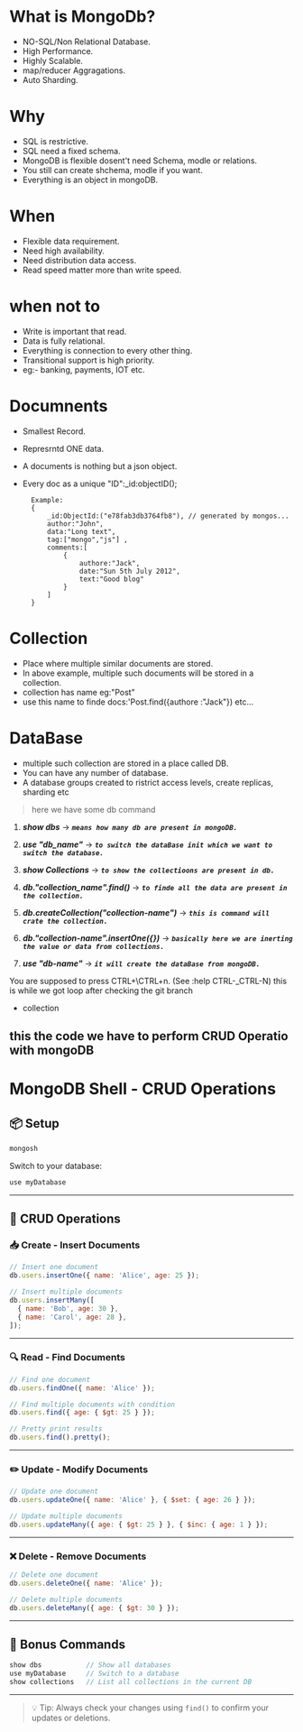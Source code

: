 # What is MongoDb?

- NO-SQL/Non Relational Database.
- High Performance.
- Highly Scalable.
- map/reducer Aggragations.
- Auto Sharding.

# Why

- SQL is restrictive.
- SQL need a fixed schema.
- MongoDB is flexible dosent't need Schema, modle or relations.
- You still can create shchema, modle if you want.
- Everything is an object in mongoDB.

# When

- Flexible data requirement.
- Need high availability.
- Need distribution data access.
- Read speed matter more than write speed.

# when not to

- Write is important that read.
- Data is fully relational.
- Everything is connection to every other thing.
- Transitional support is high priority.
- eg:- banking, payments, IOT etc.

# Documnents

- Smallest Record.
- Represrntd ONE data.
- A documents is nothing but a json object.
- Every doc as a unique "ID":\_id:objectID();

        Example:
        {
            _id:ObjectId:("e78fab3db3764fb8"), // generated by mongos...
            author:"John",
            data:"Long text",
            tag:["mongo","js"] ,
            comments:[
                {
                    authore:"Jack",
                    date:"Sun 5th July 2012",
                    text:"Good blog"
                }
            ]
        }

# Collection

- Place where multiple similar documents are stored.
- In above example, multiple such documents will be stored in a collection.
- collection has name eg:"Post"
- use this name to finde docs:'Post.find({authore
  :"Jack"}) etc...

# DataBase

- multiple such collection are stored in a place called DB.
- You can have any number of database.
- A database groups created to ristrict access levels, create replicas, sharding etc

> here we have some db command

1. **_show dbs_** -> _**`means how many db are present in mongoDB.`**_

1. **_use "db_name"_** -> _**`to switch the dataBase init which we want to switch the database.`**_

1. **_show Collections_** -> _**`to show the collectioons are present in db.`**_

1. **_db."collection_name".find()_** -> _**`to finde all the data are present in the collection. `**_

1. **_db.createCollection("collection-name")_** -> _**`this is command will crate the collection.`**_

1. **_db."collection-name".insertOne({})_** -> _**`basically here we are inerting the value or data from collections.`**_

1. **_use "db-name"_** -> _**`it will create the dataBase from mongoDB.`**_

You are supposed to press CTRL+\CTRL+n. (See :help CTRL-\_CTRL-N) this is while we got loop after checking the git branch

- collection

## this the code we have to perform CRUD Operatio with mongoDB

# MongoDB Shell - CRUD Operations

## 📦 Setup

```bash
mongosh
```

Switch to your database:

```js
use myDatabase
```

---

## 🔁 CRUD Operations

### 📥 Create - Insert Documents

```js
// Insert one document
db.users.insertOne({ name: 'Alice', age: 25 });

// Insert multiple documents
db.users.insertMany([
  { name: 'Bob', age: 30 },
  { name: 'Carol', age: 28 },
]);
```

---

### 🔍 Read - Find Documents

```js
// Find one document
db.users.findOne({ name: 'Alice' });

// Find multiple documents with condition
db.users.find({ age: { $gt: 25 } });

// Pretty print results
db.users.find().pretty();
```

---

### ✏️ Update - Modify Documents

```js
// Update one document
db.users.updateOne({ name: 'Alice' }, { $set: { age: 26 } });

// Update multiple documents
db.users.updateMany({ age: { $gt: 25 } }, { $inc: { age: 1 } });
```

---

### ❌ Delete - Remove Documents

```js
// Delete one document
db.users.deleteOne({ name: 'Alice' });

// Delete multiple documents
db.users.deleteMany({ age: { $gt: 30 } });
```

---

## 🧾 Bonus Commands

```js
show dbs           // Show all databases
use myDatabase     // Switch to a database
show collections   // List all collections in the current DB
```

---

> 💡 Tip: Always check your changes using `find()` to confirm your updates or deletions.
